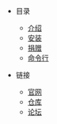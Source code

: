 
* 目录

  * [介绍](README.md)
  * [安装](/start/install)
  * [捐赠](/start/sponer)
  * [命令行](coverpage.md)

* 链接
  * [官网](https://stuoe.cn/)
  * [仓库](https://github.com/stuoe/stuoe)
  * [论坛](http://discuss.stuoe.cn/)
